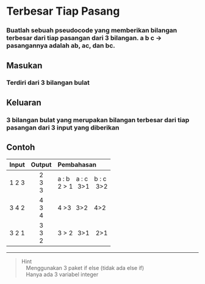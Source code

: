 # Terbesar Tiap Pasang
### Buatlah sebuah pseudocode yang memberikan bilangan terbesar dari tiap pasangan dari 3 bilangan. a b c -> pasangannya adalah ab, ac, dan bc.

## Masukan
### Terdiri dari 3 bilangan bulat 

## Keluaran
### 3 bilangan bulat yang merupakan bilangan terbesar dari tiap pasangan dari 3 input yang diberikan

## Contoh
| Input  | Output  | Pembahasan |
|:---:   |:---:    | :--- |
| 1 2 3  | 2 <br> 3 <br> 3   |a : b &ensp; a : c &ensp; b : c <br>2 > 1 &ensp;3>1 &ensp; 3>2 |
| 3 4 2  | 4 <br> 3 <br> 4   | 4 >3 &ensp;3>2 &ensp; 4>2 |
| 3 2 1  | 3 <br> 3 <br> 2   | 3 > 2 &ensp;3>1 &ensp; 2>1 |
***


>Hint  
&nbsp;&nbsp; Menggunakan 3 paket if else (tidak ada else if)  
&nbsp;&nbsp; Hanya ada 3 variabel integer